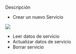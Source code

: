 Descripción

- Crear un nuevo Servicio

![](img/UNOData_Manual_de_UNOData.009.png)

- Leer datos de servicio
- Actualizar datos de servicio
- Borrar servicio